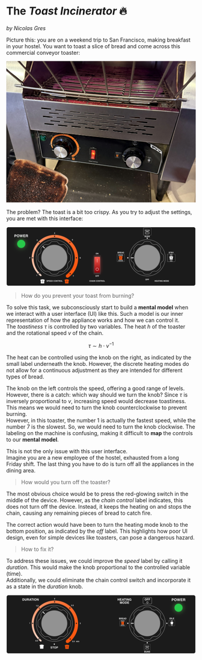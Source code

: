 # The *Toast Incinerator* 🔥

*by Nicolas Gres*

Picture this: you are on a weekend trip to San Francisco, making breakfast in your hostel. You want to toast a slice of bread and come across this commercial conveyor toaster:

![Burned toast](burned_toast.jpg)

The problem? The toast is a bit too crispy. As you try to adjust the settings, you are met with this interface:

![](original.png)

> How do you prevent your toast from burning?

To solve this task, we subconsciously start to build a **mental model** when we interact with a user interface (UI) like this. Such a model is our inner representation of how the appliance works and how we can control it. <br />
The *toastiness* $\tau$ is controlled by two variables. The heat $h$ of the toaster and the rotational speed $v$ of the chain.

$$
\tau \sim h \cdot v^{-1}
$$

The heat can be controlled using the knob on the right, as indicated by the small label underneath the knob. However, the discrete heating modes do not allow for a continuous adjustment as they are intended for different types of bread.

The knob on the left controls the speed, offering a good range of levels. However, there is a catch: which way should we turn the knob?
Since $\tau$ is inversely proportional to $v$, increasing speed would decrease toastiness. This means we would need to turn the knob counterclockwise to prevent burning.<br />
However, in this toaster, the number 1 is actually the fastest speed, while the number 7 is the slowest. So, we would need to turn the knob clockwise.
The labeling on the machine is confusing, making it difficult to **map** the controls to our **mental model**.

This is not the only issue with this user interface.<br />
Imagine you are a new employee of the hostel, exhausted from a long Friday shift. The last thing you have to do is turn off all the appliances in the dining area.

> How would you turn off the toaster?

The most obvious choice would be to press the red-glowing switch in the middle of the device. However, as the *chain control* label indicates, this does not turn off the device. Instead, it keeps the heating on and stops the chain, causing any remaining pieces of bread to catch fire.

The correct action would have been to turn the heating mode knob to the bottom position, as indicated by the *off* label. This highlights how poor UI design, even for simple devices like toasters, can pose a dangerous hazard.

> How to fix it?

To address these issues, we could improve the *speed* label by calling it *duration*. This would make the knob proportional to the controlled variable (time).<br />
Additionally, we could eliminate the chain control switch and incorporate it as a state in the *duration* knob.

![](improved.png)
